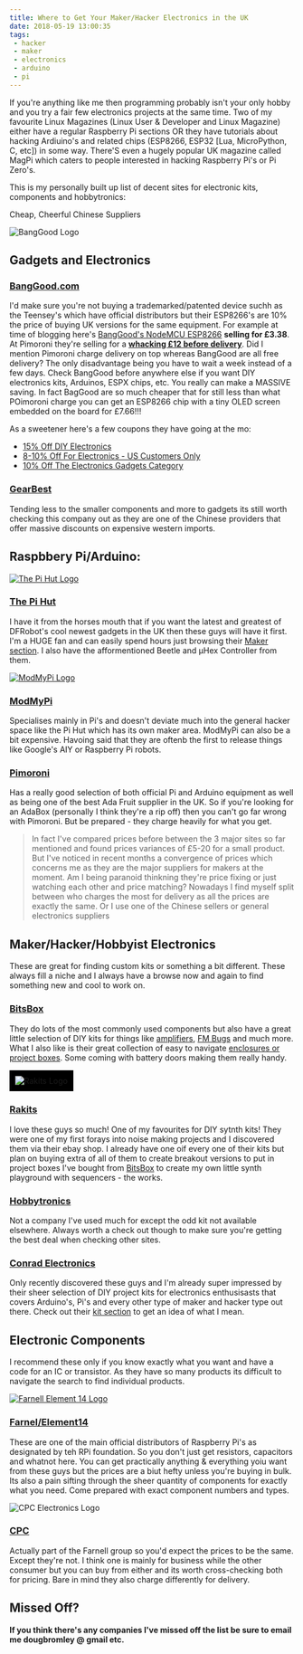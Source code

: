 ```yaml
---
title: Where to Get Your Maker/Hacker Electronics in the UK
date: 2018-05-19 13:00:35
tags:
 - hacker
 - maker
 - electronics
 - arduino
 - pi
---
```


If you're anything like me then programming probably isn't your only hobby and you try a fair few electronics projects at the same time. Two of my favourite Linux Magazines (Linux User & Developer and Linux Magazine) either have a regular Raspberry Pi sections OR they have tutorials about hacking Ardiuino's and related chips (ESP8266, ESP32 [Lua, MicroPython, C, etc]) in some way. There'S even a hugely popular UK magazine called MagPi which caters to people interested in hacking Raspberry Pi's or Pi Zero's.

This is my personally built up list of decent sites for electronic kits, components and hobbytronics:

Cheap, Cheerful Chinese Suppliers

<img src="{% asset_path banggoodlogo.png %}" alt="BangGood Logo" />

## Gadgets and Electronics

### [BangGood.com](http://www.banggood.com)
I'd make sure you're not buying a trademarked/patented device suchh as the Teensey's which have official distributors but their ESP8266's are 10% the price of buying UK versions for the same equipment. For example at time of blogging here's [BangGood's NodeMCU ESP8266](https://www.banggood.com/NodeMcu-Lua-WIFI-Internet-Things-Development-Board-Based-ESP8266-CP2102-Wireless-Module-p-1097112.html?rmmds=search&stayold=1&cur_warehouse=CN) **selling for £3.38**. At Pimoroni they're selling for a **[whacking £12 before delivery](https://shop.pimoroni.com/collections/electronics/products/nodemcu-v2-lua-based-esp8266-development-kit)**. Did I mention Pimoroni charge delivery on top whereas BangGood are all free delivery? The only disadvantage being you have to wait a week instead of a few days. Check BangGood before anywhere else if you want DIY electronics kits, Arduinos, ESPX chips, etc. You really can make a MASSIVE saving. In fact BagGood are so much cheaper that for still less than what POimoroni charge you can get an ESP8266 chip with a tiny OLED screen embedded on the board for £7.66!!!

As a sweetener here's a few coupons they have going at the mo:
* [15% Off DIY Electronics](https://www.banggood.com/collection-5766.html?utm_campaign=elediy5766&utm_content=wayne&p=3D23198123540201612N)
* [8-10% Off For Electronics - US Customers Only](https://us.banggood.com/Wholesale-Warehouse-Electronics-c-Usa-1091.html?utm_campaign=USELE10&utm_content=wayne&p=3D23198123540201612N)
* [10% Off The Electronics Gadgets Category](https://www.banggood.com/Wholesale-Electronics-c-1091.html?utm_campaign=2018Elec&utm_content=mony&p=3D23198123540201612N)


### [GearBest](http://www.gearbest.com)
Tending less to the smaller components and more to gadgets its still worth checking this company out as they are one of the Chinese providers that offer massive discounts on expensive western imports. 

## Raspbbery Pi/Arduino:

<a href="https://thepihut.com/"><img src="{% asset_path thepihut-logo.png %}" class="img-responsive" alt="The Pi Hut Logo" title="Sellers of Rapberry Pis and Beagle Bones" /></a>

### [The Pi Hut](https://thepihut.com/)
I have it from the horses mouth that if you want the latest and greatest of DFRobot's cool newest gadgets in the UK then these guys will have it first. I'm a HUGE fan and can easily spend hours just browsing their [Maker section](https://thepihut.com/collections/maker-store). I also have the afformentioned Beetle and μHex Controller from them.

<a href="https://www.modmypi.com/"><img src="{% asset_path modmypilogo.png %}" alt="ModMyPi Logo" class="img-responsive" title="Sellers of many maker kits and components" /></a>

### [ModMyPi](https://www.modmypi.com/)
Specialises mainly in Pi's and doesn't deviate much into the general hacker space like the Pi Hut which has its own maker area. ModMyPi can also be a bit expensive. Havoing said that they are oftenb the first to release things like Google's AIY or Raspberry Pi robots.

### [Pimoroni](https://shop.pimoroni.com/)
Has a really good selection of both official Pi and Arduino equipment as well as being one of the best Ada Fruit supplier in the UK. So if you're looking for an AdaBox (personally I think they're a rip off) then you can't go far wrong with Pimoroni. But be prepared - they charge heavily for what you get.

<blockquote>In fact I've compared prices before between the 3 major sites so far mentioned and found prices variances of £5-20 for a small product. But I've noticed in recent months a convergence of prices which concerns me as they are the major suppliers for makers at the moment. Am I being paranoid thinkning they're price fixing or just watching each other and price matching? Nowadays I find myself split between who charges the most for delivery as all the prices are exactly the same. Or I use one of the Chinese sellers or general electronics suppliers</blockquote>

## Maker/Hacker/Hobbyist Electronics

These are great for finding custom kits or something a bit different. These always fill a niche and I always have a browse now and again to find something new and cool to work on.

### [BitsBox](https://www.bitsbox.co.uk/)
They do lots of the most commonly used components but also have a great little selection of DIY kits for things like [amplifiers](https://www.bitsbox.co.uk/index.php?main_page=product_info&cPath=280_283&products_id=2020), [FM Bugs](https://www.bitsbox.co.uk/index.php?main_page=product_info&cPath=280_283&products_id=2830) and much more. What I also like is their great collection of easy to navigate [enclosures or project boxes](https://www.bitsbox.co.uk/index.php?main_page=index&cPath=185). Some coming with battery doors making them really handy.

<img src="{% asset_path rakit.png %}" class="img-responsive" alt="Rakits Logo" title="Maker of many great noise making electronic devices" style="background-color:black!important;padding:10px;" />

### [Rakits](https://www.rakits.co.uk/)
I love these guys so much! One of my favourites for DIY sytnth kits! They were one of my first forays into noise making projects and I discovered them via their ebay shop. I already have one oif every one of their kits but plan on buying extra of all of them to create breakout versions to put in project boxes I've bought from [BitsBox](https://www.bitsbox.co.uk/) to create my own little synth playground with sequencers - the works.

### [Hobbytronics](http://www.hobbytronics.co.uk)
Not a company I've used much for except the odd kit not available elsewhere. Always worth a check out though to make sure you're getting the best deal when checking other sites.

### [Conrad Electronics](https://www.conrad-electronic.co.uk)
Only recently discovered these guys and I'm already super impressed by their sheer selection of DIY project kits for electronics enthusisasts that covers Arduino's, Pi's and every other type of maker and hacker type out there. Check out their [kit section](https://www.conrad-electronic.co.uk/ce/en/category/SHOP_AREA_268309/Development-Kits-Development-Systems) to get an idea of what I mean.

## Electronic Components

I recommend these only if you know exactly what you want and have a code for an IC or transistor. As they have so many products its difficult to navigate the search to find individual products.

<a href="http://uk.farnell.com/"><img src="{% asset_path Farnell_element14.jpg %}" class="img-responsive" alt="Farnell Element 14 Logo" /></a>

### [Farnel/Element14](http://uk.farnell.com/)
These are one of the main official distributors of Raspberry Pi's as designated by teh RPi foundation. So you don't just get resistors, capacitors and whatnot here. You can get practically anything & everything yoiu want from these guys but the prices are a biut hefty unless you're buying in bulk. Its also a pain sifting through the sheer quantity of components for exactly what you need. Come prepared with exact component numbers and types.


<img src="{% asset_path CPC.png %}" class="img-responsive" alt="CPC Electronics Logo" />

### [CPC](http://cpc.farnell.com/)
Actually part of the Farnell group so you'd expect the prices to be the same. Except they're not. I think one is mainly for business while the other consumer but you can buy from either and its worth cross-checking both for pricing. Bare in mind they also charge differently for delivery. 


## Missed Off?

**If you think there's any companies I've missed off the list be sure to email me dougbromley @ gmail etc.**

